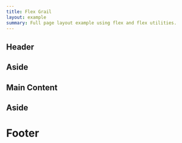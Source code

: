 ```yaml
---
title: Flex Grail
layout: example
summary: Full page layout example using flex and flex utilities.
---
```


<div class="flex flex--column">
  <section class="p-3 background--navy flex--center-content">
    <h1 class="">Header</h1>
  </section>
  <main class="block-container flex--grow">
    <aside class="block lg-tablet-up-2 background--med-blue flex--center-content">
      <h1 class="">Aside</h1>
    </aside>
    <section class="block lg-tablet-up-8 flex--center-content py-5 px-3">
      <h1 class="text-base">Main Content</h1>
    </section>
    <aside class="block lg-tablet-up-2 background--med-blue flex--center-content">
      <h1 class="">Aside</h1>
    </aside>
  </main>
  <footer class="p-3 background--light flex--center-content">
    <h1 class="">Footer</h1>
  </footer>
</div>